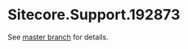 # Sitecore.Support.192873

See [master branch](https://github.com/sitecoresupport/Sitecore.Support.192873) for details.